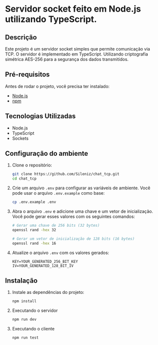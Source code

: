 # Servidor socket feito em Node.js utilizando TypeScript.

## Descrição

Este projeto é um servidor socket simples que permite comunicação via TCP. O servidor é implementado em TypeScript. Utilizando criptografia simétrica AES-256 para a segurança dos dados transmitidos.

## Pré-requisitos

Antes de rodar o projeto, você precisa ter instalado:

- [Node.js](https://nodejs.org/)
- [npm](https://www.npmjs.com/)

## Tecnologias Utilizadas

- Node.js
- TypeScript
- Sockets

## Configuração do ambiente

1. Clone o repositório:

    ```bash
    git clone https://github.com/Sileniz/chat_tcp.git
    cd chat_tcp
    ```

2. Crie um arquivo `.env` para configurar as variáveis de ambiente. Você pode usar o arquivo `.env.example` como base:

    ```bash
    cp .env.example .env
    ```

3. Abra o arquivo `.env` e adicione uma chave e um vetor de inicialização. Você pode gerar esses valores com os seguintes comandos:

    ```bash
    # Gerar uma chave de 256 bits (32 bytes)
    openssl rand -hex 32

    # Gerar um vetor de inicialização de 128 bits (16 bytes)
    openssl rand -hex 16
    ```

4. Atualize o arquivo `.env` com os valores gerados:

    ```plaintext
    KEY=YOUR_GENERATED_256_BIT_KEY
    IV=YOUR_GENERATED_128_BIT_IV
    ```
## Instalação

1. Instale as dependências do projeto:

    ```bash
    npm install
    ```
2. Executando o servidor
    ```bash
    npm run dev
    ```

3. Executando o cliente
    ```bash
    npm run test
<br></br>